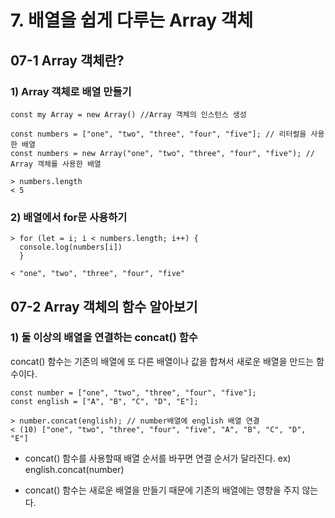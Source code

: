 # 7. 배열을 쉽게 다루는 Array 객체

## 07-1 Array 객체란?

### 1) Array 객체로 배열 만들기

```
const my Array = new Array() //Array 객체의 인스턴스 생성

const numbers = ["one", "two", "three", "four", "five"]; // 리터럴을 사용한 배열
const numbers = new Array("one", "two", "three", "four", "five"); // Array 객체를 사용한 배열

> numbers.length
< 5
```

### 2) 배열에서 for문 사용하기

```
> for (let = i; i < numbers.length; i++) {
  console.log(numbers[i])
  }

< "one", "two", "three", "four", "five"

```

## 07-2 Array 객체의 함수 알아보기

### 1) 둘 이상의 배열을 연결하는 concat() 함수

concat() 함수는 기존의 배열에 또 다른 배열이나 값을 합쳐서 새로운 배열을 만드는 함수이다.

```
const number = ["one", "two", "three", "four", "five"];
const english = ["A", "B", "C", "D", "E"];

> number.concat(english); // number배열에 english 배열 연결
< (10) ["one", "two", "three", "four", "five", "A", "B", "C", "D", "E"]
```

- concat() 함수를 사용할때 배열 순서를 바꾸면 연결 순서가 달라진다.
  ex) english.concat(number)

- concat() 함수는 새로운 배열을 만들기 때문에 기존의 배열에는 영향을 주지 않는다.
